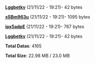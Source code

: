 [**Lggbetkv**](/data/Lggbetkv.txt) (21/11/22 - 19:21)- 42 bytes

[**xSBm963u**](/data/xSBm963u.txt) (21/11/22 - 19:21)- 1095 bytes

[**ipx5adpE**](/data/ipx5adpE.txt) (21/11/22 - 19:21)- 767 bytes

[**Lggbetkv**](/data/Lggbetkv.txt) (21/11/22 - 19:21)- 42 bytes

**Total Datas**: 4165

**Total Size**: 22.98 MB / 23.0 MB